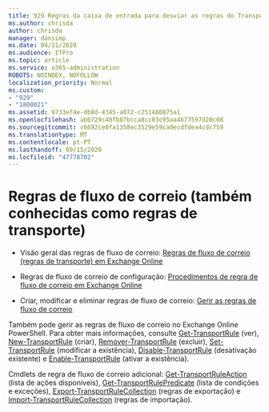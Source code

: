```yaml
---
title: 929 Regras da caixa de entrada para desviar as regras do Transporte
ms.author: chrisda
author: chrisda
manager: dansimp
ms.date: 04/21/2020
ms.audience: ITPro
ms.topic: article
ms.service: o365-administration
ROBOTS: NOINDEX, NOFOLLOW
localization_priority: Normal
ms.custom:
- "929"
- "1800021"
ms.assetid: 9733ef4e-db8d-4345-a072-c251480875a1
ms.openlocfilehash: abb729c40fb87bcca8cc03c95aa4677597d20c08
ms.sourcegitcommit: c6692ce0fa1358ec3529e59ca0ecdfdea4cdc759
ms.translationtype: MT
ms.contentlocale: pt-PT
ms.lasthandoff: 09/15/2020
ms.locfileid: "47778702"
---
```

# <a name="mail-flow-rules-also-known-as-transport-rules"></a>Regras de fluxo de correio (também conhecidas como regras de transporte)

- Visão geral das regras de fluxo de correio: [Regras de fluxo de correio (regras de transporte) em Exchange Online](https://technet.microsoft.com/library/jj919238.aspx)

- Regras de fluxo de correio de configuração: [Procedimentos de regra de fluxo de correio em Exchange Online](https://technet.microsoft.com/library/dn600436.aspx)

- Criar, modificar e eliminar regras de fluxo de correio: [Gerir as regras de fluxo de correio](https://technet.microsoft.com/library/jj657505.aspx)

Também pode gerir as regras de fluxo de correio no Exchange Online PowerShell. Para obter mais informações, consulte [Get-TransportRule](https://docs.microsoft.com/powershell/module/exchange/policy-and-compliance/get-transportrule) (ver), [New-TransportRule](https://docs.microsoft.com/powershell/module/exchange/policy-and-compliance/new-transportrule) (criar), [Remover-TransportRule](https://docs.microsoft.com/powershell/module/exchange/policy-and-compliance/remove-transportrule) (excluir), [Set-TransportRule](https://docs.microsoft.com/powershell/module/exchange/policy-and-compliance/set-transportrule) (modificar a existência), [Disable-TransportRule](https://docs.microsoft.com/powershell/module/exchange/policy-and-compliance/disable-transportrule) (desativação existente) e [Enable-TransportRule](https://docs.microsoft.com/powershell/module/exchange/policy-and-compliance/enable-transportrule) (ativar a existência).

Cmdlets de regra de fluxo de correio adicional: [Get-TransportRuleAction](https://docs.microsoft.com/powershell/module/exchange/policy-and-compliance/get-transportruleaction) (lista de ações disponíveis), [Get-TransportRulePredicate](https://docs.microsoft.com/powershell/module/exchange/policy-and-compliance/get-transportrulepredicate) (lista de condições e exceções), [Export-TransportRuleCollection](https://docs.microsoft.com/powershell/module/exchange/policy-and-compliance/export-transportrulecollection) (regras de exportação) e [Import-TransportRuleCollection](https://docs.microsoft.com/powershell/module/exchange/policy-and-compliance/import-transportrulecollection) (regras de importação).
